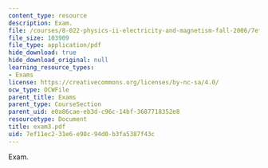 ```yaml
---
content_type: resource
description: Exam.
file: /courses/8-022-physics-ii-electricity-and-magnetism-fall-2006/7ef11ec231e6e98c94d0b3fa5387f43c_exam3.pdf
file_size: 103909
file_type: application/pdf
hide_download: true
hide_download_original: null
learning_resource_types:
- Exams
license: https://creativecommons.org/licenses/by-nc-sa/4.0/
ocw_type: OCWFile
parent_title: Exams
parent_type: CourseSection
parent_uid: e0a86cae-eb3d-c96c-14bf-3687718352e8
resourcetype: Document
title: exam3.pdf
uid: 7ef11ec2-31e6-e98c-94d0-b3fa5387f43c
---
```

Exam.